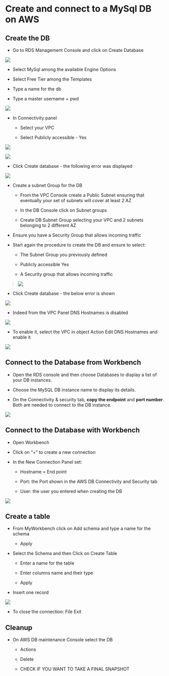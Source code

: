 # Create and connect to a MySql DB on AWS

## Create the DB

  - Go to RDS Management Console and click on Create Database

![](.//media/image1.png)

  - Select MySql among the available Engine Options

  - Select Free Tier among the Templates

  - Type a name for the db

  - Type a master username + pwd

![](.//media/image2.png)

  - In Connectivity panel
    
      - Select your VPC
    
      - Select Publicly accessible - Yes

![](.//media/image3.png)


![](.//media/image4.png)

  - Click Create database - the following error was displayed

![](.//media/image5.png)

  - Create a subnet Group for the DB
    
      - From the VPC Console create a Public Subnet ensuring that
        eventually your set of subnets will cover at least 2 AZ
    
      - In the DB Console click on Subnet groups
    
      - Create DB Subnet Group selecting your VPC and 2 subnets
        belonging to 2 different AZ

  - Ensure you have a Security Group that allows incoming traffic

  - Start again the procedure to create the DB and ensure to select:
    
      - The Subnet Group you previously defined
    
      - Publicly accessible Yes
    
      - A Security group that allows incoming traffic

> ![](.//media/image6.png)

  - Click Create database - the below error is shown 

![](.//media/image7.png)

  - Indeed from the VPC Panel DNS Hostnames is disabled

![](.//media/image8.png)

  - To enable it, select the VPC in object Action Edit DNS Hostnames and
    enable it

![](.//media/image9.png)

## Connect to the Database from Workbench

  - Open the RDS console and then choose Databases to display a list of
    your DB instances.

  - Choose the MySQL DB instance name to display its details.

  - On the Connectivity & security tab, **copy the endpoint** and **port
    number**. Both are needed to connect to the DB instance.

![](.//media/image10.png)

## Connect to the Database with Workbench

  - Open Workbench

  - Click on “+” to create a new connection

  - In the New Connection Panel set:
    
      - Hostname = End point
    
      - Port: the Port shown in the AWS DB Connectivity and Security tab
    
      - User: the user you entered when creating the DB

![](.//media/image11.png)

## Create a table

  - From MyWorkbench click on Add schema and type a name for the schema
    + Apply

  - Select the Schema and then Click on Create Table
    
      - Enter a name for the table
    
      - Enter columns name and their type
    
      - Apply

  - Insert one record

![](.//media/image12.png)

  - To close the connection: File Exit

## Cleanup

  - On AWS DB maintenance Console select the DB

    - Actions

    - Delete

    - CHECK IF YOU WANT TO TAKE A FINAL SNAPSHOT
